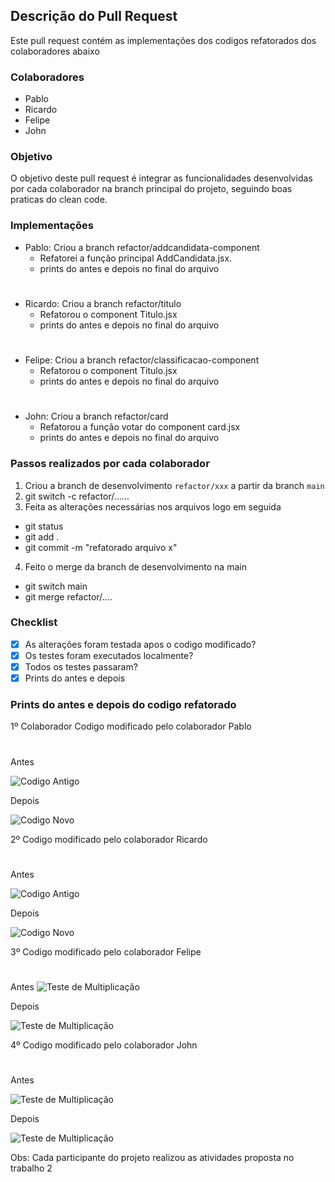 ## Descrição do Pull Request

Este pull request contém as implementações dos codigos refatorados dos colaboradores abaixo

### Colaboradores

- Pablo
- Ricardo
- Felipe
- John

### Objetivo

O objetivo deste pull request é integrar as funcionalidades desenvolvidas por cada colaborador na branch principal do projeto, seguindo boas praticas do clean code.

### Implementações

- Pablo: Criou a branch refactor/addcandidata-component
  - Refatorei a função principal AddCandidata.jsx.
  - prints do antes e depois no final do arquivo
  #
- Ricardo: Criou a branch refactor/titulo
  - Refatorou o component Titulo.jsx
  - prints do antes e depois no final do arquivo
  #
- Felipe: Criou a branch refactor/classificacao-component
  - Refatorou o component Titulo.jsx
  - prints do antes e depois no final do arquivo
  #
- John: Criou a branch refactor/card
  - Refatorou a função votar do component card.jsx
  - prints do antes e depois no final do arquivo

### Passos realizados por cada colaborador

1. Criou a branch de desenvolvimento `refactor/xxx` a partir da branch `main`
2. git switch -c refactor/......
3. Feita as alterações necessárias nos arquivos logo em seguida

- git status
- git add .
- git commit -m "refatorado arquivo x"

4. Feito o merge da branch de desenvolvimento na main

- git switch main
- git merge refactor/....

### Checklist

- [x] As alterações foram testada apos o codigo modificado?
- [x] Os testes foram executados localmente?
- [x] Todos os testes passaram?
- [x] Prints do antes e depois

### Prints do antes e depois do codigo refatorado

1º Colaborador Codigo modificado pelo colaborador Pablo

#

#

Antes

![Codigo Antigo](public/pablo-antes.jpg)

Depois

![Codigo Novo](public/pablo-depois.jpg)

2º Codigo modificado pelo colaborador Ricardo

#

#

Antes

![Codigo Antigo](public/ricardo-antes.jpg)

Depois

![Codigo Novo](public/ricardo-depois.jpg)

3º Codigo modificado pelo colaborador Felipe

#

#

Antes
![Teste de Multiplicação](public/felipe-antes.jpg)

Depois

![Teste de Multiplicação](public/felipe-depois.jpg)

4º Codigo modificado pelo colaborador John

#

#

Antes

![Teste de Multiplicação](public/john-antes.jpg)

Depois

![Teste de Multiplicação](public/john-depois.jpg)

Obs: Cada participante do projeto realizou as atividades proposta no trabalho 2
